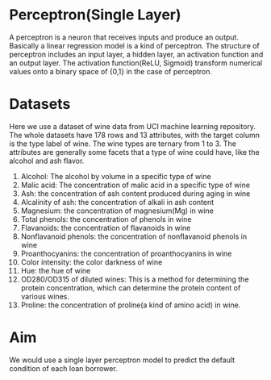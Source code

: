 # Perceptron(Single Layer)

A perceptron is a neuron that receives inputs and produce an output. Basically a linear regression model is a kind of perceptron. The structure of perceptron includes an input layer, a hidden layer, an activation function and an output layer. The activation function(ReLU, Sigmoid) transform numerical values onto a binary space of {0,1} in the case of perceptron.

# Datasets

Here we use a dataset of wine data from UCI machine learning repository. The whole datasets have 178 rows and 13 attributes, with the target column is the type label of wine. The wine types are ternary from 1 to 3. The attributes are generally some facets that a type of wine could have, like the alcohol and ash flavor.

1) Alcohol: The alcohol by volume in a specific type of wine
2) Malic acid: The concentration of malic acid in a specific type of wine
3) Ash: the concentration of ash content produced during aging in wine
4) Alcalinity of ash: the concentration of alkali in ash content
5) Magnesium: the concentration of magnesium(Mg) in wine 
6) Total phenols: the concentration of phenols in wine
7) Flavanoids: the concentration of flavanoids in wine
8) Nonflavanoid phenols: the concentration of nonflavanoid phenols in wine
9) Proanthocyanins: the concentration of proanthocyanins in wine
10) Color intensity: the color darkness of wine
11) Hue: the hue of wine
12) OD280/OD315 of diluted wines: This is a method for determining the protein concentration, which can determine the protein content of various wines.
13) Proline: the concentration of proline(a kind of amino acid) in wine.

# Aim

We would use a single layer perceptron model to predict the default condition of each loan borrower.
